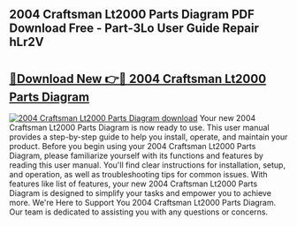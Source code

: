 ## 2004 Craftsman Lt2000 Parts Diagram PDF Download Free - Part-3Lo User Guide Repair hLr2V

# <h2><a href="http://dfmc1h7.blite.top/?on=2004+Craftsman+Lt2000+Parts+Diagram">🔗Download New 👉🔴 2004 Craftsman Lt2000 Parts Diagram</a></h2>

[![2004 Craftsman Lt2000 Parts Diagram download](https://i.imgur.com/lujVjoI.png)](http://dfmc1h7.blite.top/?on=2004+Craftsman+Lt2000+Parts+Diagram)
Your new 2004 Craftsman Lt2000 Parts Diagram is now ready to use. This user manual provides a step-by-step guide to help you install, operate, and maintain your product. Before you begin using your 2004 Craftsman Lt2000 Parts Diagram, please familiarize yourself with its functions and features by reading this user manual. You'll find clear instructions for installation, setup, and operation, as well as troubleshooting tips for common issues. With features like list of features, your new 2004 Craftsman Lt2000 Parts Diagram is designed to simplify your tasks and empower you to achieve more. We're Here to Support You 2004 Craftsman Lt2000 Parts Diagram. Our team is dedicated to assisting you with any questions or concerns.
